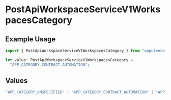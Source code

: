 # PostApiWorkspaceServiceV1WorkspacesCategory

## Example Usage

```typescript
import { PostApiWorkspaceServiceV1WorkspacesCategory } from "oppulence-backend-sdk/models/operations";

let value: PostApiWorkspaceServiceV1WorkspacesCategory =
  "APP_CATEGORY_CONTRACT_AUTOMATION";
```

## Values

```typescript
"APP_CATEGORY_UNSPECIFIED" | "APP_CATEGORY_CONTRACT_AUTOMATION" | "APP_CATEGORY_CONTRACT_ANALYSIS" | "APP_CATEGORY_INTEGRATION" | "APP_CATEGORY_AI_POWERED" | "APP_CATEGORY_WORKFLOW" | "APP_CATEGORY_COMPLIANCE"
```